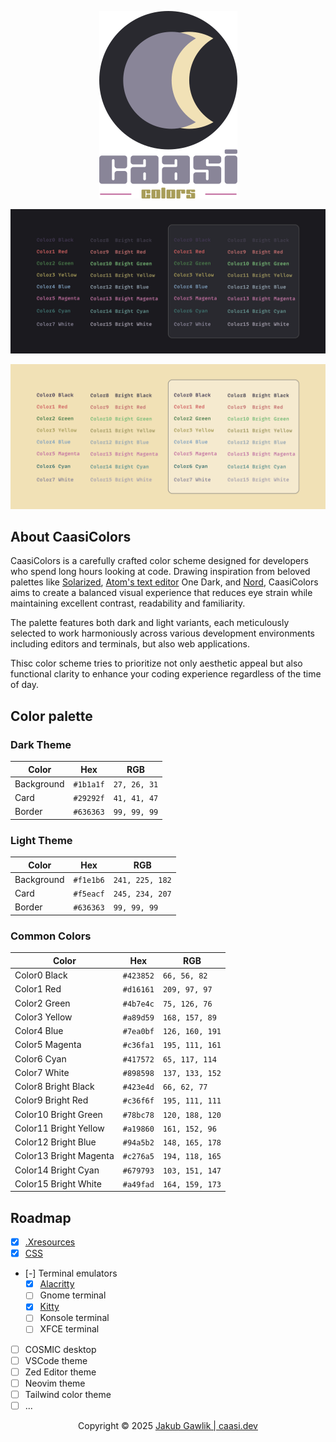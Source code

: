 <div align="center">

![logo](./assets/CaasiColorsLogo.png)

![dark palette](./assets/dark_palette.png)

![light palette](./assets/light_palette.png)

</div>

## About CaasiColors

CaasiColors is a carefully crafted color scheme designed for developers who spend long hours looking at code. Drawing inspiration from beloved palettes like [Solarized](https://ethanschoonover.com/solarized/), [Atom's text editor](https://atom-editor.cc/) One Dark, and [Nord](https://www.nordtheme.com/), CaasiColors aims to create a balanced visual experience that reduces eye strain while maintaining excellent contrast, readability and familiarity.

The palette features both dark and light variants, each meticulously selected to work harmoniously across various development environments including editors and terminals, but also web applications.

Thisc color scheme tries to prioritize not only aesthetic appeal but also functional clarity to enhance your coding experience regardless of the time of day.

## Color palette

### Dark Theme

| Color      | Hex       | RGB          |
| ---------- | --------- | ------------ |
| Background | `#1b1a1f` | `27, 26, 31` |
| Card       | `#29292f` | `41, 41, 47` |
| Border     | `#636363` | `99, 99, 99` |

### Light Theme

| Color      | Hex       | RGB             |
| ---------- | --------- | --------------- |
| Background | `#f1e1b6` | `241, 225, 182` |
| Card       | `#f5eacf` | `245, 234, 207` |
| Border     | `#636363` | `99, 99, 99`    |

### Common Colors

| Color                  | Hex       | RGB             |
| ---------------------- | --------- | --------------- |
| Color0 Black           | `#423852` | `66, 56, 82`    |
| Color1 Red             | `#d16161` | `209, 97, 97`   |
| Color2 Green           | `#4b7e4c` | `75, 126, 76`   |
| Color3 Yellow          | `#a89d59` | `168, 157, 89`  |
| Color4 Blue            | `#7ea0bf` | `126, 160, 191` |
| Color5 Magenta         | `#c36fa1` | `195, 111, 161` |
| Color6 Cyan            | `#417572` | `65, 117, 114`  |
| Color7 White           | `#898598` | `137, 133, 152` |
| Color8 Bright Black    | `#423e4d` | `66, 62, 77`    |
| Color9 Bright Red      | `#c36f6f` | `195, 111, 111` |
| Color10 Bright Green   | `#78bc78` | `120, 188, 120` |
| Color11 Bright Yellow  | `#a19860` | `161, 152, 96`  |
| Color12 Bright Blue    | `#94a5b2` | `148, 165, 178` |
| Color13 Bright Magenta | `#c276a5` | `194, 118, 165` |
| Color14 Bright Cyan    | `#679793` | `103, 151, 147` |
| Color15 Bright White   | `#a49fad` | `164, 159, 173` |

## Roadmap

- [x] [.Xresources](https://raw.githubusercontent.com/caasidev/CaasiColors/refs/heads/main/src/.Xresources)
- [x] [CSS](https://raw.githubusercontent.com/caasidev/CaasiColors/refs/heads/main/src/caasicolors.css)
- [-] Terminal emulators
  - [x] [Alacritty](https://raw.githubusercontent.com/caasidev/CaasiColors/refs/heads/main/src/alacritty.toml)
  - [ ] Gnome terminal
  - [x] [Kitty](https://raw.githubusercontent.com/caasidev/CaasiColors/refs/heads/main/src/kitty.conf)
  - [ ] Konsole terminal
  - [ ] XFCE terminal
- [ ] COSMIC desktop
- [ ] VSCode theme
- [ ] Zed Editor theme
- [ ] Neovim theme
- [ ] Tailwind color theme
- [ ] ...

<div align="center">
Copyright &copy; 2025 <a href="https://caasi.dev" target="_blank">Jakub Gawlik | caasi.dev</a>
</div>
